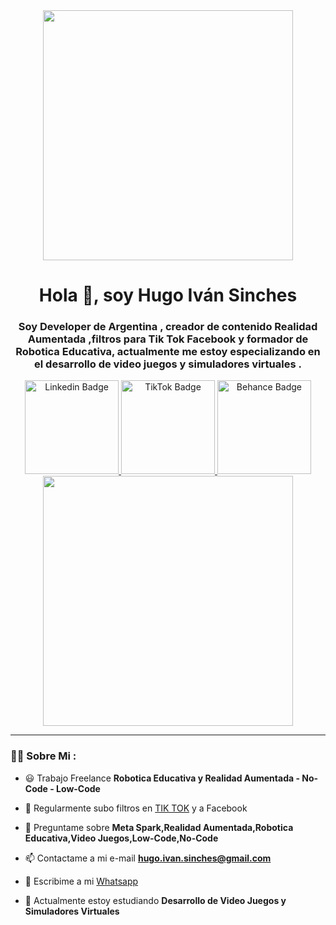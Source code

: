 <div id="header" align="center">
    <img src="https://user-images.githubusercontent.com/84039185/227626553-a1eac4b4-904b-48cf-ba5e-e06d76d3df49.png" width="400" />
    <h1 align="center">Hola 👋, soy Hugo Iván Sinches</h1>
    <h3 align="center">Soy Developer de Argentina , creador de contenido Realidad Aumentada ,filtros para Tik Tok Facebook y formador de Robotica Educativa, actualmente me estoy especializando en el desarrollo de video juegos  y simuladores virtuales .</h3>
</div>


<div id="badges" align= "center">
    <a href="https://www.linkedin.com/in/hugo-iván-sinches/" target="_blank">
        <img src="https://user-images.githubusercontent.com/84039185/227383955-ee114902-baf9-4dcf-8b2c-90c212fb003a.png" width="150"
            alt="Linkedin Badge" />
    </a>
    <a href="https://www.tiktok.com/@sinches.hugo.ivan" target="_blank">
        <img src="https://user-images.githubusercontent.com/84039185/227383944-ec759cbc-7eb9-41ab-8cab-701de558df7f.png" width="150"
            alt="TikTok Badge" />
    </a>
    <a href="https://www.behance.net/hugosinches1" target="_blank">
        <img src="https://user-images.githubusercontent.com/84039185/227383949-6f8c24c7-abde-4203-b268-497136178c64.png" width="150"
            alt="Behance Badge" />
    </a>
</div>
<div id="Banner" align= "center">
   <img src="https://user-images.githubusercontent.com/84039185/227303083-7a0b830a-3b19-49fd-acf8-423eb4dc7eb4.gif" width="400" />
</div>


---

### 👨‍💻 Sobre Mi :

- 😃 Trabajo Freelance  **Robotica Educativa y Realidad Aumentada - No-Code - Low-Code**

- 📝 Regularmente subo filtros en [TIK TOK](https://www.tiktok.com/@sinches.hugo.ivan) y a Facebook

- 💬 Preguntame sobre **Meta Spark,Realidad Aumentada,Robotica Educativa,Video Juegos,Low-Code,No-Code**

- 📫 Contactame a mi e-mail **hugo.ivan.sinches@gmail.com**

- 📱 Escribime a mi [Whatsapp](https://walink.co/82398d)

- 🌱 Actualmente estoy estudiando **Desarrollo de Video Juegos y Simuladores Virtuales**

